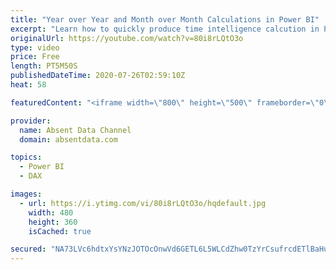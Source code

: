 ```yaml
---
title: "Year over Year and Month over Month Calculations in Power BI"
excerpt: "Learn how to quickly produce time intelligence calcution in Power BI using these easy to follow DAX equations. Elevate your time series analysis."
originalUrl: https://youtube.com/watch?v=80i8rLQtO3o
type: video
price: Free
length: PT5M50S
publishedDateTime: 2020-07-26T02:59:10Z
heat: 58

featuredContent: "<iframe width=\"800\" height=\"500\" frameborder=\"0\" src=\"https://www.youtube.com/embed/80i8rLQtO3o\" allow=\"accelerometer; autoplay; encrypted-media; gyroscope; picture-in-picture\" allowfullscreen></iframe>"

provider:
  name: Absent Data Channel
  domain: absentdata.com

topics:
  - Power BI
  - DAX

images:
  - url: https://i.ytimg.com/vi/80i8rLQtO3o/hqdefault.jpg
    width: 480
    height: 360
    isCached: true

secured: "NA73LVc6hdtxYsYNzJOTOcOnwVd6GETL6L5WLCdZhw0TzYrCsufrcdETlBaHuIHhbXv+pzsjuhS+ADHyganC8bLMu6O25T78WfVml8TZ4AXqCA+if0hiOgcCW144VKsaNqU7oeO+knD86kPm/J5V87BN5xjiZTmzGfIgAP5GMVbGHA4sS7gFCt73B39f47id99g1uD7cPT6C35K+KsBvrblXxMjCr9y91p4KuDmxDWJ3OLnPeZU9g+foJplzdsFCYGUx2Ydwf1aVHUbGGuJB4RH2A7q6DtHx7viBP2C4Kk2lzW0wxSgM2hPoKS3k/assbStpsNAuhABHpFLyG+BKvWt/jgJVfS7qCSJibJCjfqbwZZwostGlVaMXJV3p/6KQugYqO1H9k5XuRBnO+3TgeMg+DBNeNx32O0db2IdW2h8=;mSfuFG94VkZUxbbz5LvBsQ=="
---
```


